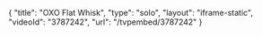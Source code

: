 {
    "title": "OXO Flat Whisk",
    "type": "solo",
    "layout": "iframe-static",
    "videoId": "3787242",
    "url": "\/tvpembed\/3787242"
}
